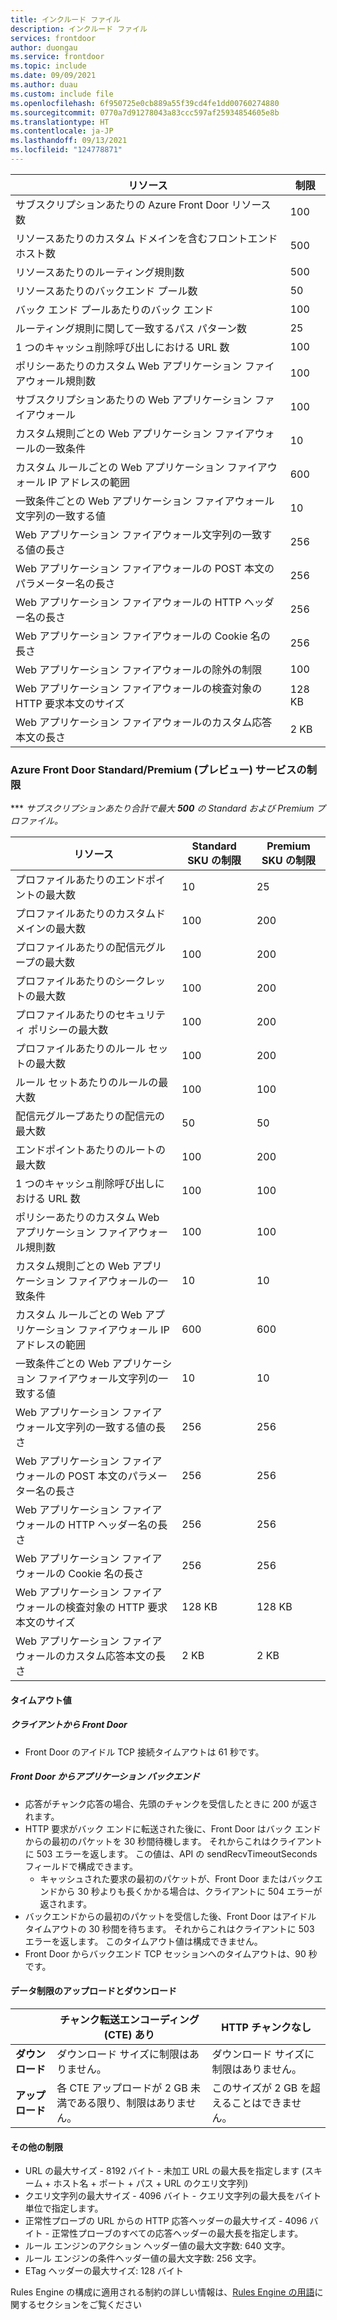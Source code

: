```yaml
---
title: インクルード ファイル
description: インクルード ファイル
services: frontdoor
author: duongau
ms.service: frontdoor
ms.topic: include
ms.date: 09/09/2021
ms.author: duau
ms.custom: include file
ms.openlocfilehash: 6f950725e0cb889a55f39cd4fe1dd00760274880
ms.sourcegitcommit: 0770a7d91278043a83ccc597af25934854605e8b
ms.translationtype: HT
ms.contentlocale: ja-JP
ms.lasthandoff: 09/13/2021
ms.locfileid: "124778871"
---
```

| リソース | 制限 |
| --- | --- |
| サブスクリプションあたりの Azure Front Door リソース数 | 100 |
| リソースあたりのカスタム ドメインを含むフロントエンド ホスト数 | 500 |
| リソースあたりのルーティング規則数 | 500 |
| リソースあたりのバックエンド プール数 | 50 |
| バック エンド プールあたりのバック エンド | 100 |
| ルーティング規則に関して一致するパス パターン数 | 25 |
| 1 つのキャッシュ削除呼び出しにおける URL 数 | 100 |
| ポリシーあたりのカスタム Web アプリケーション ファイアウォール規則数 | 100 |
| サブスクリプションあたりの Web アプリケーション ファイアウォール | 100 |
| カスタム規則ごとの Web アプリケーション ファイアウォールの一致条件 | 10 |
| カスタム ルールごとの Web アプリケーション ファイアウォール IP アドレスの範囲 | 600 |
| 一致条件ごとの Web アプリケーション ファイアウォール文字列の一致する値 | 10 |
| Web アプリケーション ファイアウォール文字列の一致する値の長さ | 256 |
| Web アプリケーション ファイアウォールの POST 本文のパラメーター名の長さ | 256 |
| Web アプリケーション ファイアウォールの HTTP ヘッダー名の長さ | 256 |
| Web アプリケーション ファイアウォールの Cookie 名の長さ | 256 |
| Web アプリケーション ファイアウォールの除外の制限 | 100 |
| Web アプリケーション ファイアウォールの検査対象の HTTP 要求本文のサイズ | 128 KB |
| Web アプリケーション ファイアウォールのカスタム応答本文の長さ | 2 KB |

### <a name="azure-front-door-standardpremium-preview-service-limits"></a>Azure Front Door Standard/Premium (プレビュー) サービスの制限

*** *サブスクリプションあたり合計で最大 **500** の Standard および Premium プロファイル。*

| リソース | Standard SKU の制限 | Premium SKU の制限 |
| --- | --- | --- |
| プロファイルあたりのエンドポイントの最大数  | 10 | 25 |
| プロファイルあたりのカスタムド メインの最大数 | 100 | 200 |
| プロファイルあたりの配信元グループの最大数 | 100 | 200 |
| プロファイルあたりのシークレットの最大数 | 100 | 200 |
| プロファイルあたりのセキュリティ ポリシーの最大数 | 100 | 200 |
| プロファイルあたりのルール セットの最大数 | 100 | 200 |
| ルール セットあたりのルールの最大数 | 100 | 100 |
| 配信元グループあたりの配信元の最大数 | 50 | 50 |
| エンドポイントあたりのルートの最大数 | 100 | 200 |
| 1 つのキャッシュ削除呼び出しにおける URL 数 | 100 | 100 |
| ポリシーあたりのカスタム Web アプリケーション ファイアウォール規則数 | 100 | 100 |
| カスタム規則ごとの Web アプリケーション ファイアウォールの一致条件 | 10 | 10 |
| カスタム ルールごとの Web アプリケーション ファイアウォール IP アドレスの範囲 | 600 | 600 |
| 一致条件ごとの Web アプリケーション ファイアウォール文字列の一致する値 | 10 | 10 |
| Web アプリケーション ファイアウォール文字列の一致する値の長さ | 256 | 256 |
| Web アプリケーション ファイアウォールの POST 本文のパラメーター名の長さ | 256 | 256 |
| Web アプリケーション ファイアウォールの HTTP ヘッダー名の長さ | 256 | 256 |
| Web アプリケーション ファイアウォールの Cookie 名の長さ | 256 | 256|
| Web アプリケーション ファイアウォールの検査対象の HTTP 要求本文のサイズ | 128 KB | 128 KB |
| Web アプリケーション ファイアウォールのカスタム応答本文の長さ | 2 KB | 2 KB |

#### <a name="timeout-values"></a>タイムアウト値
##### <a name="client-to-front-door"></a>クライアントから Front Door
* Front Door のアイドル TCP 接続タイムアウトは 61 秒です。

##### <a name="front-door-to-application-back-end"></a>Front Door からアプリケーション バックエンド
* 応答がチャンク応答の場合、先頭のチャンクを受信したときに 200 が返されます。
* HTTP 要求がバック エンドに転送された後に、Front Door はバック エンドからの最初のパケットを 30 秒間待機します。 それからこれはクライアントに 503 エラーを返します。 この値は、API の sendRecvTimeoutSeconds フィールドで構成できます。
    * キャッシュされた要求の最初のパケットが、Front Door またはバックエンドから 30 秒よりも長くかかる場合は、クライアントに 504 エラーが返されます。 
* バックエンドからの最初のパケットを受信した後、Front Door はアイドル タイムアウトの 30 秒間を待ちます。 それからこれはクライアントに 503 エラーを返します。 このタイムアウト値は構成できません。
* Front Door からバックエンド TCP セッションへのタイムアウトは、90 秒です。

#### <a name="upload-and-download-data-limit"></a>データ制限のアップロードとダウンロード

|  | チャンク転送エンコーディング (CTE) あり | HTTP チャンクなし |
| ---- | ------- | ------- |
| **ダウンロード** | ダウンロード サイズに制限はありません。 | ダウンロード サイズに制限はありません。 |
| **アップロード** |    各 CTE アップロードが 2 GB 未満である限り、制限はありません。 | このサイズが 2 GB を超えることはできません。 |

#### <a name="other-limits"></a>その他の制限
* URL の最大サイズ - 8192 バイト - 未加工 URL の最大長を指定します (スキーム + ホスト名 + ポート + パス + URL のクエリ文字列)
* クエリ文字列の最大サイズ - 4096 バイト - クエリ文字列の最大長をバイト単位で指定します。
* 正常性プローブの URL からの HTTP 応答ヘッダーの最大サイズ - 4096 バイト - 正常性プローブのすべての応答ヘッダーの最大長を指定します。 
* ルール エンジンのアクション ヘッダー値の最大文字数: 640 文字。
* ルール エンジンの条件ヘッダー値の最大文字数: 256 文字。
* ETag ヘッダーの最大サイズ: 128 バイト

Rules Engine の構成に適用される制約の詳しい情報は、[Rules Engine の用語](../articles/frontdoor/front-door-rules-engine.md#terminology)に関するセクションをご覧ください

